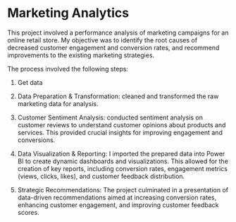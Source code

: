 # Marketing Analytics
This project involved a performance analysis of marketing campaigns for an online retail store. My objective was to identify the root causes of decreased customer engagement and conversion rates, and recommend improvements to the existing marketing strategies.

The process involved the following steps:
1. Get data

2. Data Preparation & Transformation:  cleaned and  transformed the raw marketing data for analysis. 

3. Customer Sentiment Analysis:  conducted  sentiment analysis on customer reviews to understand customer opinions about products and services. This provided crucial insights for improving engagement and conversions.

4. Data Visualization & Reporting: I imported the prepared data into Power BI to create dynamic dashboards and visualizations. This allowed for the creation of key reports, including conversion rates, engagement metrics (views, clicks, likes), and customer feedback distribution.

5. Strategic Recommendations: The project culminated in a presentation of data-driven recommendations aimed at increasing conversion rates, enhancing customer engagement, and improving customer feedback scores.
